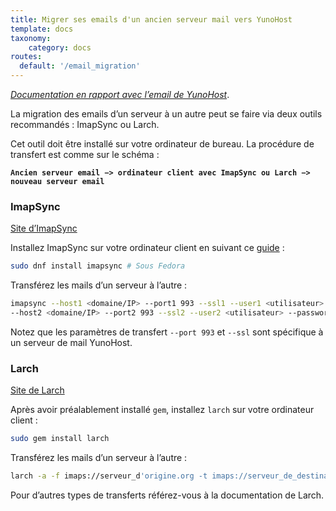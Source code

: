 ```yaml
---
title: Migrer ses emails d'un ancien serveur mail vers YunoHost
template: docs
taxonomy:
    category: docs
routes:
  default: '/email_migration'
---
```


*[Documentation en rapport avec l’email de YunoHost](/email)*.

La migration des emails d’un serveur à un autre peut se faire via deux outils recommandés : ImapSync ou Larch.

Cet outil doit être installé sur votre ordinateur de bureau. La procédure de transfert est comme sur le schéma :

**`Ancien serveur email −> ordinateur client avec ImapSync ou Larch −> nouveau serveur email`**

### ImapSync

[Site d’ImapSync](http://imapsync.lamiral.info/)

Installez ImapSync sur votre ordinateur client en suivant ce [guide](http://imapsync.lamiral.info/INSTALL) :
```bash
sudo dnf install imapsync # Sous Fedora
```
Transférez les mails d’un serveur à l’autre :
```bash
imapsync --host1 <domaine/IP> --port1 993 --ssl1 --user1 <utilisateur> --password1 <mdp> \
--host2 <domaine/IP> --port2 993 --ssl2 --user2 <utilisateur> --password2 <mot de passe>
```

Notez que les paramètres de transfert `--port 993` et `--ssl` sont spécifique à un serveur de mail YunoHost.

### Larch

[Site de Larch](https://github.com/rgrove/larch/)

Après avoir préalablement installé `gem`, installez `larch` sur votre ordinateur client :
```bash
sudo gem install larch
```
Transférez les mails d’un serveur à l’autre :
```bash
larch -a -f imaps://serveur_d'origine.org -t imaps://serveur_de_destination.org
```
Pour d’autres types de transferts référez-vous à la documentation de Larch.

